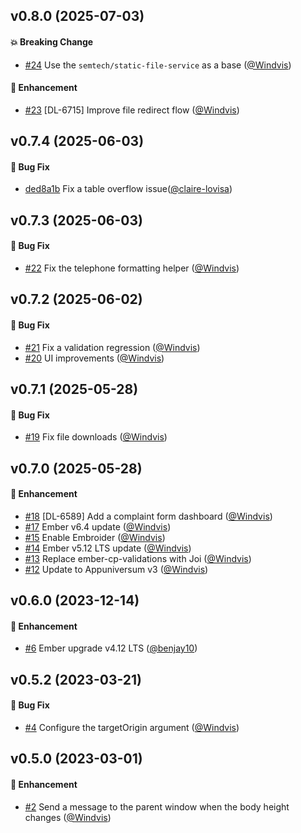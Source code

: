 ## v0.8.0 (2025-07-03)

#### :boom: Breaking Change

- [#24](https://github.com/lblod/frontend-complaint-form/pull/24) Use the `semtech/static-file-service` as a base ([@Windvis](https://github.com/Windvis))

#### :rocket: Enhancement

- [#23](https://github.com/lblod/frontend-complaint-form/pull/23) [DL-6715] Improve file redirect flow ([@Windvis](https://github.com/Windvis))

## v0.7.4 (2025-06-03)

#### :bug: Bug Fix

- [ded8a1b](https://github.com/lblod/frontend-complaint-form/commit/ded8a1be7646ee0d0818b9602aa953ad0218876d) Fix a table overflow issue([@claire-lovisa](https://github.com/claire-lovisa))

## v0.7.3 (2025-06-03)

#### :bug: Bug Fix

- [#22](https://github.com/lblod/frontend-complaint-form/pull/22) Fix the telephone formatting helper ([@Windvis](https://github.com/Windvis))

## v0.7.2 (2025-06-02)

#### :bug: Bug Fix

- [#21](https://github.com/lblod/frontend-complaint-form/pull/21) Fix a validation regression ([@Windvis](https://github.com/Windvis))
- [#20](https://github.com/lblod/frontend-complaint-form/pull/20) UI improvements ([@Windvis](https://github.com/Windvis))

## v0.7.1 (2025-05-28)

#### :bug: Bug Fix

- [#19](https://github.com/lblod/frontend-complaint-form/pull/19) Fix file downloads ([@Windvis](https://github.com/Windvis))

## v0.7.0 (2025-05-28)

#### :rocket: Enhancement

- [#18](https://github.com/lblod/frontend-complaint-form/pull/18) [DL-6589] Add a complaint form dashboard ([@Windvis](https://github.com/Windvis))
- [#17](https://github.com/lblod/frontend-complaint-form/pull/17) Ember v6.4 update ([@Windvis](https://github.com/Windvis))
- [#15](https://github.com/lblod/frontend-complaint-form/pull/15) Enable Embroider ([@Windvis](https://github.com/Windvis))
- [#14](https://github.com/lblod/frontend-complaint-form/pull/14) Ember v5.12 LTS update ([@Windvis](https://github.com/Windvis))
- [#13](https://github.com/lblod/frontend-complaint-form/pull/13) Replace ember-cp-validations with Joi ([@Windvis](https://github.com/Windvis))
- [#12](https://github.com/lblod/frontend-complaint-form/pull/12) Update to Appuniversum v3 ([@Windvis](https://github.com/Windvis))

## v0.6.0 (2023-12-14)

#### :rocket: Enhancement

- [#6](https://github.com/lblod/frontend-complaint-form/pull/6) Ember upgrade v4.12 LTS ([@benjay10](https://github.com/benjay10))

## v0.5.2 (2023-03-21)

#### :bug: Bug Fix

- [#4](https://github.com/lblod/frontend-complaint-form/pull/4) Configure the targetOrigin argument ([@Windvis](https://github.com/Windvis))

## v0.5.0 (2023-03-01)

#### :rocket: Enhancement

- [#2](https://github.com/lblod/frontend-complaint-form/pull/2) Send a message to the parent window when the body height changes ([@Windvis](https://github.com/Windvis))
